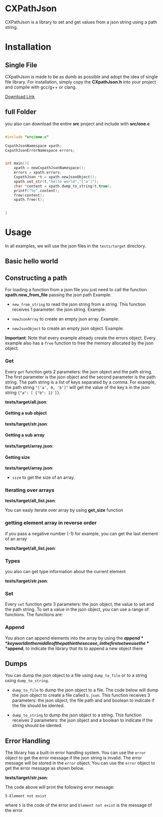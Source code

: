 # CXPathJson
CXPathJson is a library to set and get values from a json string using a path string.

# Installation 

## Single File
CXpathJson is made to be as dumb as possible and adopt the idea of single file library.
For installation, simply copy the **CXpathJson.h** into your project and compile with gcc/g++ or clang. 



[Download Link](https://github.com/OUIsolutions/cxpathjson/releases/download/v0.2/CxpathJson.h)

## full Folder 
you also can download the entire **src** project and include with **src/one.c** 

```c

#include "src/one.c"

CxpathJsonNamespace xpath;
CxpathJsonErrorNamespace errors;


int main(){
    xpath = newCxpathJsonNamespace();
    errors = xpath.errors;
    CxpathJson *t = xpath.newJsonObject();
    xpath.set_str(t,"hello world","['a']");
    char *content = xpath.dump_to_string(t,true);
    printf("%s",content);
    free(content);
    xpath.free(t);


}
```

# Usage
In all examples, we will use the json files in the `tests/target` directory.

##  Basic hello world
<!--codeof:exemples/extra/hello_world.c -->


## Constructing a path
For loading a function from a json file  you just need to call the function
**xpath.new_from_file**  passing the json path
Example:
<!--codeof:exemples/constructors/construct_json_object_from_file.c -->


- `new_from_string` to read the json string from a string. This function receives 1 parameter: the json string.
Example:
<!--codeof:exemples/constructors/construct_json_object_from_string.c -->

- `newJsonArray` to create an empty json array.
Example:
<!--codeof:exemples/constructors/construct_json_object_array.c -->

- `newJsonObject` to create an empty json object.
Example:
<!--codeof:exemples/constructors/construct_json_object_object.c -->

**Important**: Note that every example already create the errors object. Every example also has a `free` function to free the memory allocated by the json object.

### Get
Every `get` function gets 2 parameters: the json object and the path string. The first
parameter is the json object and the second parameter is the path string. The path string is a list of keys separated by a comma. For example, the path string `"['a', 0, 'b']"` will get the value of the key `b` in the json string `{"a": [ {"b": 1} ]}`.

**tests/target/all.json**:
<!--codeof:tests/target/all.json -->


<!--codeof:exemples/get/get_all.c -->

#### Getting a sub object

**tests/target/str.json**:
<!--codeof:tests/target/str.json -->

<!--codeof:exemples/get/get_object.c -->

#### Getting a sub array

**tests/target/array.json**:
<!--codeof:tests/target/array.json -->

<!--codeof:exemples/get/get_array.c -->


#### Getting size 

**tests/target/array.json**:
<!--codeof:tests/target/array.json -->


- `size` to get the size of an array.
<!--codeof:exemples/get/get_size.c -->

### Iterating over arrays 

**tests/target/all_list.json**:
<!--codeof:tests/target/all_list.json -->

You can easly iterate over array by using **get_size** function

<!--codeof:exemples/get/array_iteration.c -->

### getting element array in reverse order
if you pass a negative number (-1) for example, you can get the last element of an array 

**tests/target/all_list.json**:
<!--codeof:tests/target/all_list.json -->

<!--codeof:exemples/get/last_one.c -->


### Types 
you also can get type information about the current element 

**tests/target/str.json**:
<!--codeof:tests/target/str.json -->


<!--codeof:exemples/extra/retriving_type.c -->




### Set
Every `set` function gets 3 parameters: the json object, the value to set and the path string.
To set a value in the json object, you can use a range of functions. The functions are:

<!--codeof:exemples/set/set_all.c -->

### Append 
You alson can append elements into the array by using the **$append** key world in the middle of the path
in these case, in the first set we use the  **$append**, to indicate the library that its to append 
a new object there

<!--codeof:exemples/extra/append.c -->


## Dumps
You can dump the json object to a file using `dump_to_file` or to a string using `dump_to_string`.

- `dump_to_file` to dump the json object to a file. The code below will dump the json object to create a file called `b.json`. This function receives 3 parameters: the json object, the file path and and boolean to indicate if the file should be idented.
<!--codeof:exemples/dumps/dump_to_file.c -->

- `dump_to_string` to dump the json object to a string. This function receives 2 parameters: the json object and a boolean to indicate if the string should be idented.
<!--codeof:exemples/dumps/dump_to_string.c -->


## Error Handling
The library has a built-in error handling system. You can use the `error` object to get the error message if the json string is invalid. The error message will be stored in the `error` object. You can use the `error` object to get the error message as shown below.

**tests/target/str.json**:
<!--codeof:tests/target/str.json -->

<!--codeof:exemples/errors/raise_element_not_exists.c -->

The code above will print the following error message:
```
5-Element not exist
```
where `5` is the code of the error and `Element not exist` is the message of the error.





